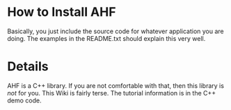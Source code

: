 How to Install AHF
==================

Basically, you just include the source code for whatever application you are doing.  The examples in the README.txt should explain this very well.

# Details

AHF is a C++ library.  If you are not comfortable with that, then this library is *not* for you.  This Wiki is fairly terse.  The tutorial information is in the C++ demo code.
